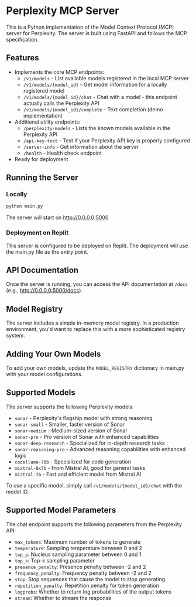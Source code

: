 
# Perplexity MCP Server

This is a Python implementation of the Model Context Protocol (MCP) server for Perplexity. The server is built using FastAPI and follows the MCP specification.

## Features

- Implements the core MCP endpoints:
  - `/v1/models` - List available models registered in the local MCP server
  - `/v1/models/{model_id}` - Get model information for a locally registered model
  - `/v1/models/{model_id}/chat` - Chat with a model - this endpoint actually calls the Perplexity API
  - `/v1/models/{model_id}/complete` - Text completion (demo implementation)
- Additional utility endpoints:
  - `/perplexity-models` - Lists the known models available in the Perplexity API
  - `/api-key-test` - Test if your Perplexity API key is properly configured
  - `/server-info` - Get information about the server
  - `/health` - Health check endpoint
- Ready for deployment

## Running the Server

### Locally

```bash
python main.py
```

The server will start on http://0.0.0.0:5000

### Deployment on Replit

This server is configured to be deployed on Replit. The deployment will use the main.py file as the entry point.

## API Documentation

Once the server is running, you can access the API documentation at `/docs` (e.g., http://0.0.0.0:5000/docs).

## Model Registry

The server includes a simple in-memory model registry. In a production environment, you'd want to replace this with a more sophisticated registry system.

## Adding Your Own Models

To add your own models, update the `MODEL_REGISTRY` dictionary in main.py with your model configurations.

## Supported Models

The server supports the following Perplexity models:

- `sonar` - Perplexity's flagship model with strong reasoning
- `sonar-small` - Smaller, faster version of Sonar
- `sonar-medium` - Medium-sized version of Sonar
- `sonar-pro` - Pro version of Sonar with enhanced capabilities
- `sonar-deep-research` - Specialized for in-depth research tasks
- `sonar-reasoning-pro` - Advanced reasoning capabilities with enhanced logic
- `codellama-70b` - Specialized for code generation
- `mixtral-8x7b` - From Mistral AI, good for general tasks
- `mistral-7b` - Fast and efficient model from Mistral AI

To use a specific model, simply call `/v1/models/{model_id}/chat` with the model ID.

## Supported Model Parameters

The chat endpoint supports the following parameters from the Perplexity API:

- `max_tokens`: Maximum number of tokens to generate
- `temperature`: Sampling temperature between 0 and 2
- `top_p`: Nucleus sampling parameter between 0 and 1
- `top_k`: Top-k sampling parameter
- `presence_penalty`: Presence penalty between -2 and 2
- `frequency_penalty`: Frequency penalty between -2 and 2
- `stop`: Stop sequences that cause the model to stop generating
- `repetition_penalty`: Repetition penalty for token generation
- `logprobs`: Whether to return log probabilities of the output tokens
- `stream`: Whether to stream the response
